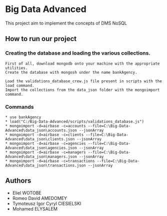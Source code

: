 # Big Data Advanced
This project aim to implement the concepts of DMS NoSQL

## How to run our project
  ### Creating the database and loading the various collections.
    First of all, download mongodb onto your machine with the appropriate utilities.
    Create the database with mongosh under the name bankAgency.

    Load the validations_database_crew.js file present in scripts with the load command.
    Import the collections from the data_json folder with the mongoimport command.
  ### Commands
    * use bankAgency
    * load("C:/Big-Data-Advanced/scripts/validations_database.js")
    * mongoimport -d=airbase -c=accounts --file=C:\Big-Data-Advanced\data_json\accounts.json --jsonArray  
    * mongoimport -d=airbase -c=clients --file=C:\Big-Data-Advanced\data_json\clients.json --jsonArray  
    * mongoimport -d=airbase -c=agencies --file=C:\Big-Data-Advanced\data_json\agencies.json --jsonArray  
    * mongoimport -d=airbase -c=managers --file=C:\Big-Data-Advanced\data_json\managers.json --jsonArray  
    * mongoimport -d=airbase -c=transactions --file=C:\Big-Data-Advanced\data_json\transactions.json --jsonArray  


## Authors
  * Eliel WOTOBE 
  * Romeo David AMEDOMEY
  * Tymoteusz Igor Cyryl CIESIELSKI
  * Mohamed ELYSALEM
